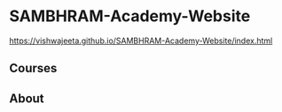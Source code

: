 # SAMBHRAM-Academy-Website

https://vishwajeeta.github.io/SAMBHRAM-Academy-Website/index.html

## Courses 
## About
